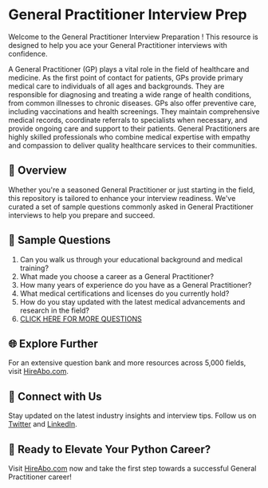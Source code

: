 # General Practitioner Interview Prep

Welcome to the General Practitioner Interview Preparation ! This resource is designed to help you ace your General Practitioner interviews with confidence.

A General Practitioner (GP) plays a vital role in the field of healthcare and medicine. As the first point of contact for patients, GPs provide primary medical care to individuals of all ages and backgrounds. They are responsible for diagnosing and treating a wide range of health conditions, from common illnesses to chronic diseases. GPs also offer preventive care, including vaccinations and health screenings. They maintain comprehensive medical records, coordinate referrals to specialists when necessary, and provide ongoing care and support to their patients. General Practitioners are highly skilled professionals who combine medical expertise with empathy and compassion to deliver quality healthcare services to their communities.

## 🚀 Overview

Whether you're a seasoned General Practitioner or just starting in the field, this repository is tailored to enhance your interview readiness. We've curated a set of sample questions commonly asked in General Practitioner interviews to help you prepare and succeed.

## 📝 Sample Questions

1. Can you walk us through your educational background and medical training?
2. What made you choose a career as a General Practitioner?
3. How many years of experience do you have as a General Practitioner?
4. What medical certifications and licenses do you currently hold?
5. How do you stay updated with the latest medical advancements and research in the field?
6. [CLICK HERE FOR MORE QUESTIONS](https://hireabo.com/job/2_1_26/General%20Practitioner)

## 🌐 Explore Further

For an extensive question bank and more resources across 5,000 fields, visit [HireAbo.com](https://www.hireabo.com).

## 📱 Connect with Us

Stay updated on the latest industry insights and interview tips. Follow us on [Twitter](https://twitter.com/hireabo) and [LinkedIn](https://www.linkedin.com/in/hire-abo-3609972a8/).

## 🚀 Ready to Elevate Your Python Career?

Visit [HireAbo.com](https://www.hireabo.com) now and take the first step towards a successful General Practitioner career!